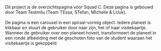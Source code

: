 Dit project is de overzichtspagina voor Squad C. 
Deze pagina is gebouwd door Team Testmilu (Team TEssa, STefan, MIchelle & LUuk).
<br>
<br>
De pagina is een carousel in een spiraal-vormig object. Iedere planeet is klikbaar en stuurt de gebruiker door naar zijn, het of haar visitekaartje. Wanneer de gebruiker over een planeet hovert, transformeert de planeet in een ronde afbeelding met de geschoten foto van de student waaraan het visitekaartje is gekoppeld.
